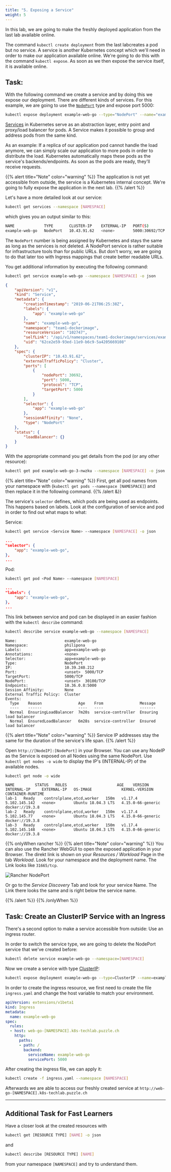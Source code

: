 ```yaml
---
title: "5. Exposing a Service"
weight: 5
---
```


In this lab, we are going to make the freshly deployed application from the last lab available online.

The command `kubectl create deployment` from the last labcreates a pod but no service. A service is another Kubernetes concept which we'll need in order to make our application available online. We're going to do this with the command `kubectl expose`. As soon as we then expose the service itself, it is available online.

## Task:

With the following command we create a service and by doing this we expose our deployment. There are different kinds of services. For this example, we are going to use the [`NodePort`](https://kubernetes.io/docs/concepts/services-networking/service/#nodeport) type and expose port 5000:

```bash
kubectl expose deployment example-web-go --type="NodePort" --name="example-web-go" --port=5000 --target-port=5000 --namespace [NAMESPACE]
```

[Services](https://kubernetes.io/docs/concepts/services-networking/service/) in Kubernetes serve as an abstraction layer, entry point and proxy/load balancer for pods. A Service makes it possible to group and address pods from the same kind.

As an example: If a replica of our application pod cannot handle the load anymore, we can simply scale our application to more pods in order to distribute the load. Kubernetes automatically maps these pods as the service's backends/endpoints. As soon as the pods are ready, they'll receive requests.

{{% alert title="Note" color="warning" %}}
The application is not yet accessible from outside, the service is a Kubernetes internal concept. We're going to fully expose the application in the next lab.
{{% /alert %}}

Let's have a more detailed look at our service:

```bash
kubectl get services --namespace [NAMESPACE]
```

which gives you an output similar to this:

```bash
NAME             TYPE       CLUSTER-IP    EXTERNAL-IP   PORT(S)        AGE
example-web-go   NodePort   10.43.91.62   <none>        5000:30692/TCP  
```

The `NodePort` number is being assigned by Kubernetes and stays the same as long as the services is not deleted. A NodePort service is rather suitable for infrastructure tools than for public URLs. But don't worry, we are going to do that later too with Ingress mappings that create better readable URLs.

You get additional information by executing the following command:

```bash
kubectl get service example-web-go --namespace [NAMESPACE] -o json
```

```json
{
    "apiVersion": "v1",
    "kind": "Service",
    "metadata": {
        "creationTimestamp": "2019-06-21T06:25:38Z",
        "labels": {
            "app": "example-web-go"
        },
        "name": "example-web-go",
        "namespace": "team1-dockerimage",
        "resourceVersion": "102747",
        "selfLink": "/api/v1/namespaces/team1-dockerimage/services/example-web-go",
        "uid": "62ce2e59-93ed-11e9-b6c9-5a4205669108"
    },
    "spec": {
        "clusterIP": "10.43.91.62",
        "externalTrafficPolicy": "Cluster",
        "ports": [
            {
                "nodePort": 30692,
                "port": 5000,
                "protocol": "TCP",
                "targetPort": 5000
            }
        ],
        "selector": {
            "app": "example-web-go"
        },
        "sessionAffinity": "None",
        "type": "NodePort"
    },
    "status": {
        "loadBalancer": {}
    }
}
```

With the appropriate command you get details from the pod (or any other resource):

```bash
kubectl get pod example-web-go-3-nwzku --namespace [NAMESPACE] -o json
```

{{% alert title="Note" color="warning" %}}
First, get all pod names from your namespace with (`kubectl get pods --namespace [NAMESPACE]`) and then replace it in the following command.
{{% /alert &}}

The service's `selector` defines, which pods are being used as endpoints. This happens based on labels. Look at the configuration of service and pod in order to find out what maps to what:

Service: 
```bash
kubectl get service <Service Name> --namespace [NAMESPACE] -o json
```

```json
...
"selector": {
    "app": "example-web-go",
},
...
```

Pod:

```bash
kubectl get pod <Pod Name> --namespace [NAMESPACE]
```
```json
...
"labels": {
    "app": "example-web-go",
},
...
```

This link between service and pod can be displayed in an easier fashion with the `kubectl describe` command:

```bash
kubectl describe service example-web-go --namespace [NAMESPACE]
```

```
Name:                     example-web-go
Namespace:                philipona
Labels:                   app=example-web-go
Annotations:              <none>
Selector:                 app=example-web-go
Type:                     NodePort
IP:                       10.39.240.212
Port:                     <unset>  5000/TCP
TargetPort:               5000/TCP
NodePort:                 <unset>  30100/TCP
Endpoints:                10.36.0.8:5000
Session Affinity:         None
External Traffic Policy:  Cluster
Events:
  Type    Reason                Age    From                Message
  ----    ------                ----   ----                -------
  Normal  EnsuringLoadBalancer  7m20s  service-controller  Ensuring load balancer
  Normal  EnsuredLoadBalancer   6m28s  service-controller  Ensured load balancer
```

{{% alert title="Note" color="warning" %}}
Service IP addresses stay the same for the duration of the service's life span.
{{% /alert %}}

Open `http://[NodeIP]:[NodePort]` in your Browser. 
You can use any NodeIP as the Service is exposed on all Nodes using the same NodePort. Use `kubectl get nodes -o wide` to display the IP's (INTERNAL-IP) of the available nodes.

```bash 
kubectl get node -o wide
```

```
NAME         STATUS   ROLES                      AGE    VERSION   INTERNAL-IP     EXTERNAL-IP   OS-IMAGE             KERNEL-VERSION      CONTAINER-RUNTIME
lab-1   Ready    controlplane,etcd,worker   150m   v1.17.4   5.102.145.142   <none>        Ubuntu 18.04.3 LTS   4.15.0-66-generic   docker://19.3.8
lab-2   Ready    controlplane,etcd,worker   150m   v1.17.4   5.102.145.77    <none>        Ubuntu 18.04.3 LTS   4.15.0-66-generic   docker://19.3.8
lab-3   Ready    controlplane,etcd,worker   150m   v1.17.4   5.102.145.148   <none>        Ubuntu 18.04.3 LTS   4.15.0-66-generic   docker://19.3.8
```

{{% onlyWhen rancher %}}
{{% alert title="Note" color="warning" %}}
You can also use the Rancher WebGUI to open the exposed application in your Browser. The direkt link is shown on your *Resources / Workload* Page in the tab *Workload*. Look for your namespace and the deployment name. The Link looks like `31665/tcp`.

![Rancher NodePort](nodeportrancher.png)

 Or go to the *Service Discovery* Tab and look for your service Name. The Link there looks the same and is right below the service name.

{{% /alert %}}
{{% /onlyWhen %}}

## Task: Create an ClusterIP Service with an Ingress

There's a second option to make a service accessible from outside: Use an ingress router.

In order to switch the service type, we are going to delete the NodePort service that we've created before:

```bash
kubectl delete service example-web-go --namespace=[NAMESPACE]
```
Now we create a service with type [ClusterIP](https://kubernetes.io/docs/concepts/services-networking/service/#publishing-services-service-types):

```bash
kubectl expose deployment example-web-go --type=ClusterIP --name=example-web-go --port=5000 --target-port=5000 --namespace [NAMESPACE]
```

In order to create the ingress resource, we first need to create the file `ingress.yaml` and change the host variable to match your environment.

```yaml
apiVersion: extensions/v1beta1
kind: Ingress
metadata:
  name: example-web-go
spec:
  rules:
  - host: web-go-[NAMESPACE].k8s-techlab.puzzle.ch
    http:
      paths:
      - path: /
        backend:
          serviceName: example-web-go
          servicePort: 5000
```

After creating the ingress file, we can apply it:
```bash
kubectl create -f ingress.yaml --namespace [NAMESPACE]
```
Afterwards we are able to access our freshly created service at `http://web-go-[NAMESPACE].k8s-techlab.puzzle.ch`

---

## Additional Task for Fast Learners

Have a closer look at the created resources with

```bash
kubectl get [RESOURCE TYPE] [NAME] -o json
```

and 

```bash
kubectl describe [RESOURCE TYPE] [NAME]
```
from your namespace `[NAMESPACE]` and try to understand them.